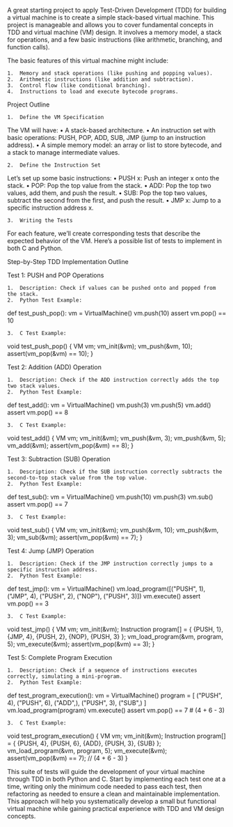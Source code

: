 A great starting project to apply Test-Driven Development (TDD) for building a virtual machine is to create a simple stack-based virtual machine. This project is manageable and allows you to cover fundamental concepts in TDD and virtual machine (VM) design. It involves a memory model, a stack for operations, and a few basic instructions (like arithmetic, branching, and function calls).

The basic features of this virtual machine might include:

	1.	Memory and stack operations (like pushing and popping values).
	2.	Arithmetic instructions (like addition and subtraction).
	3.	Control flow (like conditional branching).
	4.	Instructions to load and execute bytecode programs.

Project Outline

	1.	Define the VM Specification
The VM will have:
	•	A stack-based architecture.
	•	An instruction set with basic operations: PUSH, POP, ADD, SUB, JMP (jump to an instruction address).
	•	A simple memory model: an array or list to store bytecode, and a stack to manage intermediate values.

	2.	Define the Instruction Set
Let’s set up some basic instructions:
	•	PUSH x: Push an integer x onto the stack.
	•	POP: Pop the top value from the stack.
	•	ADD: Pop the top two values, add them, and push the result.
	•	SUB: Pop the top two values, subtract the second from the first, and push the result.
	•	JMP x: Jump to a specific instruction address x.

	3.	Writing the Tests
For each feature, we’ll create corresponding tests that describe the expected behavior of the VM. Here’s a possible list of tests to implement in both C and Python.

Step-by-Step TDD Implementation Outline

Test 1: PUSH and POP Operations

	1.	Description: Check if values can be pushed onto and popped from the stack.
	2.	Python Test Example:

def test_push_pop():
    vm = VirtualMachine()
    vm.push(10)
    assert vm.pop() == 10


	3.	C Test Example:

void test_push_pop() {
    VM vm;
    vm_init(&vm);
    vm_push(&vm, 10);
    assert(vm_pop(&vm) == 10);
}



Test 2: Addition (ADD) Operation

	1.	Description: Check if the ADD instruction correctly adds the top two stack values.
	2.	Python Test Example:

def test_add():
    vm = VirtualMachine()
    vm.push(3)
    vm.push(5)
    vm.add()
    assert vm.pop() == 8


	3.	C Test Example:

void test_add() {
    VM vm;
    vm_init(&vm);
    vm_push(&vm, 3);
    vm_push(&vm, 5);
    vm_add(&vm);
    assert(vm_pop(&vm) == 8);
}



Test 3: Subtraction (SUB) Operation

	1.	Description: Check if the SUB instruction correctly subtracts the second-to-top stack value from the top value.
	2.	Python Test Example:

def test_sub():
    vm = VirtualMachine()
    vm.push(10)
    vm.push(3)
    vm.sub()
    assert vm.pop() == 7


	3.	C Test Example:

void test_sub() {
    VM vm;
    vm_init(&vm);
    vm_push(&vm, 10);
    vm_push(&vm, 3);
    vm_sub(&vm);
    assert(vm_pop(&vm) == 7);
}



Test 4: Jump (JMP) Operation

	1.	Description: Check if the JMP instruction correctly jumps to a specific instruction address.
	2.	Python Test Example:

def test_jmp():
    vm = VirtualMachine()
    vm.load_program([("PUSH", 1), ("JMP", 4), ("PUSH", 2), ("NOP"), ("PUSH", 3)])
    vm.execute()
    assert vm.pop() == 3


	3.	C Test Example:

void test_jmp() {
    VM vm;
    vm_init(&vm);
    Instruction program[] = {
        {PUSH, 1}, {JMP, 4}, {PUSH, 2}, {NOP}, {PUSH, 3}
    };
    vm_load_program(&vm, program, 5);
    vm_execute(&vm);
    assert(vm_pop(&vm) == 3);
}



Test 5: Complete Program Execution

	1.	Description: Check if a sequence of instructions executes correctly, simulating a mini-program.
	2.	Python Test Example:

def test_program_execution():
    vm = VirtualMachine()
    program = [
        ("PUSH", 4), ("PUSH", 6), ("ADD",), ("PUSH", 3), ("SUB",)
    ]
    vm.load_program(program)
    vm.execute()
    assert vm.pop() == 7  # (4 + 6 - 3)


	3.	C Test Example:

void test_program_execution() {
    VM vm;
    vm_init(&vm);
    Instruction program[] = {
        {PUSH, 4}, {PUSH, 6}, {ADD}, {PUSH, 3}, {SUB}
    };
    vm_load_program(&vm, program, 5);
    vm_execute(&vm);
    assert(vm_pop(&vm) == 7);  // (4 + 6 - 3)
}



This suite of tests will guide the development of your virtual machine through TDD in both Python and C. Start by implementing each test one at a time, writing only the minimum code needed to pass each test, then refactoring as needed to ensure a clean and maintainable implementation. This approach will help you systematically develop a small but functional virtual machine while gaining practical experience with TDD and VM design concepts.